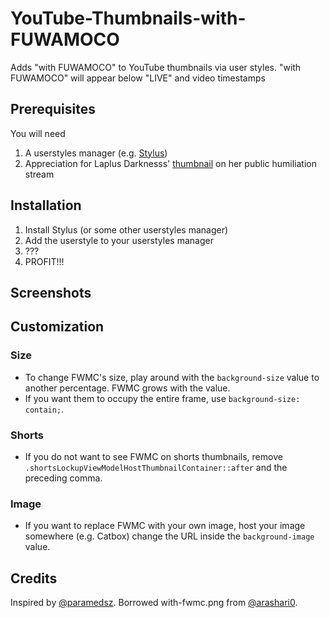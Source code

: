 # YouTube-Thumbnails-with-FUWAMOCO
Adds "with FUWAMOCO" to YouTube thumbnails via user styles. "with FUWAMOCO" will appear below "LIVE" and video timestamps

## Prerequisites
You will need
1. A userstyles manager (e.g. [Stylus](https://github.com/openstyles/stylus))
1. Appreciation for Laplus Darknesss' [thumbnail](https://www.youtube.com/watch?v=_1ffz3ADSNI) on her public humiliation stream

## Installation
1. Install Stylus (or some other userstyles manager)
1. Add the userstyle to your userstyles manager
1. ???
1. PROFIT!!!

## Screenshots

## Customization
### Size
- To change FWMC's size, play around with the ```background-size``` value to another percentage. FWMC grows with the value.
- If you want them to occupy the entire frame, use ```background-size: contain;```.
### Shorts
- If you do not want to see FWMC on shorts thumbnails, remove ```.shortsLockupViewModelHostThumbnailContainer::after``` and the preceding comma.
### Image
- If you want to replace FWMC with your own image, host your image somewhere (e.g. Catbox) change the URL inside the ```background-image``` value.

## Credits
Inspired by [@paramedsz](https://x.com/paramedsz/status/1951152462393450518).
Borrowed with-fwmc.png from [@arashari0](https://github.com/arashari/chrome-ext-with-fwmc).
